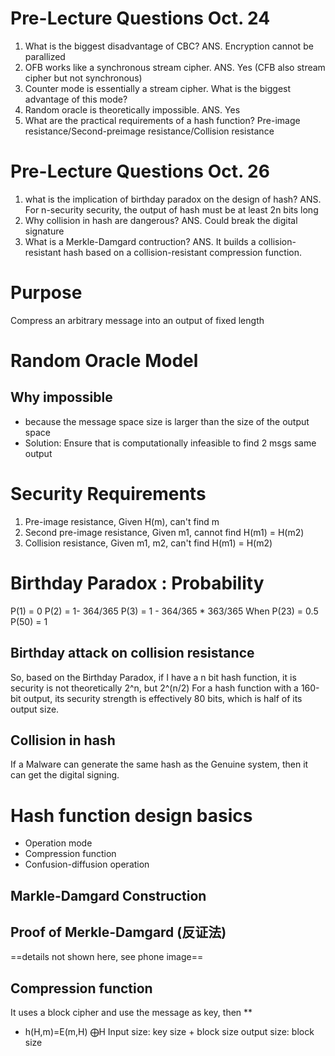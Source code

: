 # Pre-Lecture Questions Oct. 24
1. What is the biggest disadvantage of CBC? ANS. Encryption cannot be parallized
2. OFB works like a synchronous stream cipher. ANS. Yes (CFB also stream cipher but not synchronous)
3. Counter mode is essentially a stream cipher. What is the biggest advantage of this mode? 
4. Random oracle is theoretically impossible. ANS. Yes
5. What are the practical requirements of a hash function? 
Pre-image resistance/Second-preimage resistance/Collision resistance
# Pre-Lecture Questions Oct. 26
1. what is the implication of birthday paradox on the design of hash? ANS. For n-security security, the output of hash must be at least 2n bits long
2. Why collision in hash are dangerous? ANS. Could break the digital signature
3. What is a Merkle-Damgard contruction? ANS. It builds a collision-resistant hash based on a collision-resistant compression function.
# Purpose
Compress an arbitrary message into an output of fixed length 
# Random Oracle Model
## Why impossible
- because the message space size is larger than the size of the output space
- Solution: Ensure that is computationally infeasible to find 2 msgs same output

# Security Requirements

1. Pre-image resistance, Given H(m), can't find m
2. Second pre-image resistance, Given m1, cannot find H(m1) = H(m2)
3. Collision resistance, Given m1, m2, can't find H(m1) = H(m2)

# Birthday Paradox : Probability

P(1) = 0
P(2) = 1- 364/365
P(3) = 1 -  364/365 * 363/365
When P(23) = 0.5
P(50) = 1 

## Birthday attack on collision resistance 
So, based on the Birthday Paradox, if I have a n bit hash function, it is security is not theoretically 2^n, but 2^(n/2)
For a hash function with a 160-bit output, its security strength is effectively 80 bits, which is half of its output size.

## Collision in hash
If a Malware can generate the same hash as the Genuine system, then it can get the digital signing. 

# Hash function design basics 
- Operation mode
- Compression function
- Confusion-diffusion operation
## Markle-Damgard Construction
## Proof of Merkle-Damgard (反证法)
==details not shown here, see phone image==
## Compression function
It uses a block cipher and use the message as key, then **
- h(H,m)=E(m,H) ⨁H
Input size: key size + block size
output size: block size








